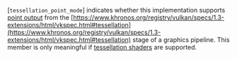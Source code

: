 [`tessellation_point_mode`] indicates
whether this implementation supports [point
output](https://www.khronos.org/registry/vulkan/specs/1.3-extensions/html/vkspec.html#tessellation-point-mode) from the [https://www.khronos.org/registry/vulkan/specs/1.3-extensions/html/vkspec.html#tessellation](https://www.khronos.org/registry/vulkan/specs/1.3-extensions/html/vkspec.html#tessellation) stage of a graphics pipeline.
This member is only meaningful if
[tessellation shaders](https://www.khronos.org/registry/vulkan/specs/1.3-extensions/html/vkspec.html#features-tessellationShader) are supported.